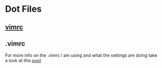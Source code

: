 # Dot Files

## [vimrc](#vimrc)


## <a name="vimrc"></a> .vimrc

For more info on the .vimrc I am using and what the settings are doing take a look at this [post](https://dougblack.io/words/a-good-vimrc.html)
